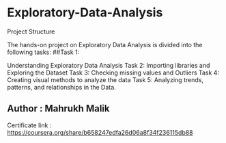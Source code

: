 # Exploratory-Data-Analysis

Project Structure

The hands-on project on Exploratory Data Analysis is divided into the following tasks:
##Task 1:

Understanding Exploratory Data Analysis
Task 2: Importing libraries and Exploring the Dataset
Task 3: Checking missing values and Outliers
Task 4: Creating visual methods to analyze the data
Task 5: Analyzing trends, patterns, and relationships in the Data.
## Author : Mahrukh Malik
Certificate link : https://coursera.org/share/b658247edfa26d06a8f34f236115db88
